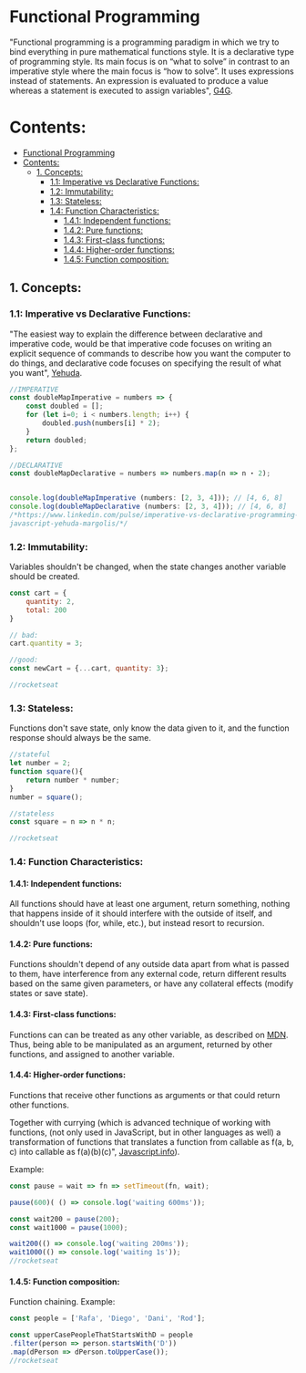 # Functional Programming

"Functional programming is a programming paradigm in which we try to bind
everything in pure mathematical functions style. It is a declarative type of
programming style. Its main focus is on “what to solve” in contrast to an
imperative style where the main focus is “how to solve”. It uses expressions
instead of statements. An expression is evaluated to produce a value whereas a
statement is executed to assign variables", [G4G](https://www.geeksforgeeks.org/functional-programming-paradigm/).

# Contents:

- [Functional Programming](#functional-programming)
- [Contents:](#contents)
  - [1. Concepts:](#1-concepts)
    - [1.1: Imperative vs Declarative Functions:](#11-imperative-vs-declarative-functions)
    - [1.2: Immutability:](#12-immutability)
    - [1.3: Stateless:](#13-stateless)
    - [1.4: Function Characteristics:](#14-function-characteristics)
      - [1.4.1: Independent functions:](#141-independent-functions)
      - [1.4.2: Pure functions:](#142-pure-functions)
      - [1.4.3: First-class functions:](#143-first-class-functions)
      - [1.4.4: Higher-order functions:](#144-higher-order-functions)
      - [1.4.5: Function composition:](#145-function-composition)

## 1. Concepts:

### 1.1: Imperative vs Declarative Functions:

"The easiest way to explain the difference between declarative and imperative
code, would be that imperative code focuses on writing an explicit sequence
of commands to describe how you want the computer to do things, and declarative
code focuses on specifying the result of what you want", [Yehuda](https://www.linkedin.com/pulse/imperative-vs-declarative-programming-javascript-yehuda-margolis/).

```js
//IMPERATIVE
const doubleMapImperative = numbers => {
    const doubled = [];
    for (let i=0; i < numbers.length; i++) {
        doubled.push(numbers[i] * 2);
    }   
    return doubled;
};

//DECLARATIVE
const doubleMapDeclarative = numbers => numbers.map(n => n ⋆ 2);


console.log(doubleMapImperative (numbers: [2, 3, 4])); // [4, 6, 8]
console.log(doubleMapDeclarative (numbers: [2, 3, 4])); // [4, 6, 8]
/*https://www.linkedin.com/pulse/imperative-vs-declarative-programming-
javascript-yehuda-margolis/*/
```

### 1.2: Immutability:

Variables shouldn't be changed, when the state changes another variable should
be created.

```js
const cart = {
    quantity: 2,
    total: 200
}

// bad:
cart.quantity = 3;

//good:
const newCart = {...cart, quantity: 3};

//rocketseat
```

### 1.3: Stateless:

Functions don't save state, only know the data given to it, and the function
response should always be the same.

```js
//stateful
let number = 2;
function square(){
    return number * number;
}
number = square();

//stateless
const square = n => n * n;

//rocketseat
```

### 1.4: Function Characteristics:

#### 1.4.1: Independent functions:

All functions should have at least one argument, return something, nothing that
happens inside of it should interfere with the outside of itself, and shouldn't
use loops (for, while, etc.), but instead resort to recursion.

#### 1.4.2: Pure functions:

Functions shouldn't depend of any outside data apart from what is passed to
them, have interference from any external code, return different results based
on the same given parameters, or have any collateral effects (modify states or
save state).

#### 1.4.3: First-class functions:

Functions can can be treated as any other variable, as described on [MDN](https://developer.mozilla.org/pt-BR/docs/Glossary/First-class_Function). Thus,
being able to be manipulated as an argument, returned by other functions, and
assigned to another variable.

#### 1.4.4: Higher-order functions:

Functions that receive other functions as arguments or that could return other
functions.

Together with currying (which is advanced technique of working with functions,
(not only used in JavaScript, but in other languages as well) a
transformation of functions that translates a function from callable as
f(a, b, c) into callable as f(a)(b)(c)", [Javascript.info](https://javascript.info/currying-partials)).

Example:

```js
const pause = wait => fn => setTimeout(fn, wait);

pause(600)( () => console.log('waiting 600ms'));

const wait200 = pause(200);
const wait1000 = pause(1000);

wait200(() => console.log('waiting 200ms'));
wait1000(() => console.log('waiting 1s'));
//rocketseat
```

#### 1.4.5: Function composition:

Function chaining. Example:

```js
const people = ['Rafa', 'Diego', 'Dani', 'Rod'];

const upperCasePeopleThatStartsWithD = people
.filter(person => person.startsWith('D'))
.map(dPerson => dPerson.toUpperCase());
//rocketseat
```